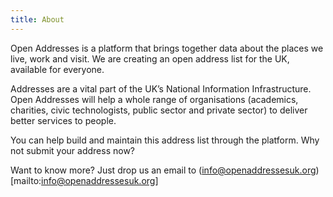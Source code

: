 ```yaml
---
title: About
---
```


Open Addresses is a platform that brings together data about the places we live, work and visit. We are creating an open address list for the UK, available for everyone.

Addresses are a vital part of the UK’s National Information Infrastructure. Open Addresses will help a whole range of organisations (academics, charities, civic technologists, public sector and private sector) to deliver better services to people.

You can help build and maintain this address list through the platform. Why not submit your address now?

Want to know more? Just drop us an email to (info@openaddressesuk.org)[mailto:info@openaddressesuk.org]
